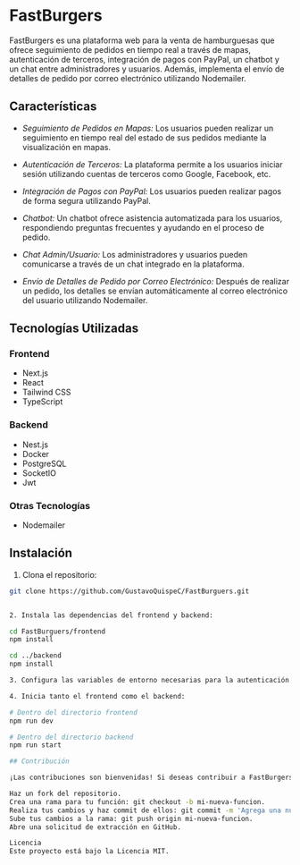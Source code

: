 # FastBurgers

FastBurgers es una plataforma web para la venta de hamburguesas que ofrece seguimiento de pedidos en tiempo real a través de mapas, autenticación de terceros, integración de pagos con PayPal, un chatbot y un chat entre administradores y usuarios. Además, implementa el envío de detalles de pedido por correo electrónico utilizando Nodemailer.

## Características

- *Seguimiento de Pedidos en Mapas:* Los usuarios pueden realizar un seguimiento en tiempo real del estado de sus pedidos mediante la visualización en mapas.

- *Autenticación de Terceros:* La plataforma permite a los usuarios iniciar sesión utilizando cuentas de terceros como Google, Facebook, etc.

- *Integración de Pagos con PayPal:* Los usuarios pueden realizar pagos de forma segura utilizando PayPal.

- *Chatbot:* Un chatbot ofrece asistencia automatizada para los usuarios, respondiendo preguntas frecuentes y ayudando en el proceso de pedido.

- *Chat Admin/Usuario:* Los administradores y usuarios pueden comunicarse a través de un chat integrado en la plataforma.

- *Envío de Detalles de Pedido por Correo Electrónico:* Después de realizar un pedido, los detalles se envían automáticamente al correo electrónico del usuario utilizando Nodemailer.

## Tecnologías Utilizadas

### Frontend
- Next.js
- React
- Tailwind CSS
- TypeScript

### Backend
- Nest.js
- Docker
- PostgreSQL
- SocketIO
- Jwt

### Otras Tecnologías
- Nodemailer

## Instalación

1. Clona el repositorio:

```bash
git clone https://github.com/GustavoQuispeC/FastBurguers.git


2. Instala las dependencias del frontend y backend:

cd FastBurguers/frontend
npm install

cd ../backend
npm install

3. Configura las variables de entorno necesarias para la autenticación de terceros, integración de pagos y envío de correos electrónicos.

4. Inicia tanto el frontend como el backend:

# Dentro del directorio frontend
npm run dev

# Dentro del directorio backend
npm run start

## Contribución

¡Las contribuciones son bienvenidas! Si deseas contribuir a FastBurgers, sigue estos pasos:

Haz un fork del repositorio.
Crea una rama para tu función: git checkout -b mi-nueva-funcion.
Realiza tus cambios y haz commit de ellos: git commit -m 'Agrega una nueva función'.
Sube tus cambios a la rama: git push origin mi-nueva-funcion.
Abre una solicitud de extracción en GitHub.

Licencia
Este proyecto está bajo la Licencia MIT.
